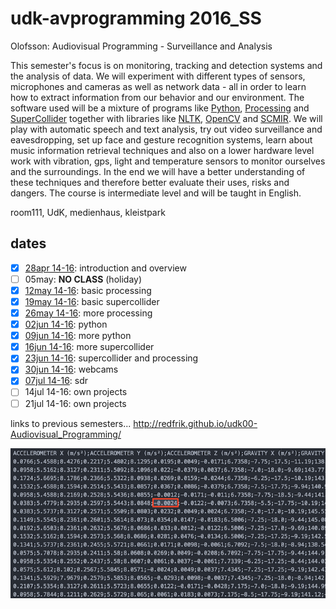 udk-avprogramming 2016_SS
=========================

Olofsson: Audiovisual Programming - Surveillance and Analysis

This semester's focus is on monitoring, tracking and detection systems and the analysis of data. We will experiment with different types of sensors, microphones and cameras as well as network data - all in order to learn how to extract information from our behavior and our environment. The software used will be a mixture of programs like [Python](https://www.python.org), [Processing](http://processing.org) and [SuperCollider](http://supercollider.github.io) together with libraries like [NLTK](http://nltk.org), [OpenCV](http://opencv.org) and [SCMIR](http://composerprogrammer.com/research/scmir.pdf). We will play with automatic speech and text analysis, try out video surveillance and eavesdropping, set up face and gesture recognition systems, learn about music information retrieval techniques and also on a lower hardware level work with vibration, gps, light and temperature sensors to monitor ourselves and the surroundings. In the end we will have a better understanding of these techniques and therefore better evaluate their uses, risks and dangers. The course is intermediate level and will be taught in English.

room111, UdK, medienhaus, kleistpark

dates
-----
- [x] [28apr 14-16](https://github.com/redFrik/udk15-Surveillance_and_Analysis/tree/master/udk160428): introduction and overview
- [ ] 05may: **NO CLASS** (holiday)
- [x] [12may 14-16](https://github.com/redFrik/udk15-Surveillance_and_Analysis/tree/master/udk160512): basic processing
- [x] [19may 14-16](https://github.com/redFrik/udk15-Surveillance_and_Analysis/tree/master/udk160519): basic supercollider
- [x] [26may 14-16](https://github.com/redFrik/udk15-Surveillance_and_Analysis/tree/master/udk160526): more processing
- [x] [02jun 14-16](https://github.com/redFrik/udk15-Surveillance_and_Analysis/tree/master/udk160602): python
- [x] [09jun 14-16](https://github.com/redFrik/udk15-Surveillance_and_Analysis/tree/master/udk160609): more python
- [x] [16jun 14-16](https://github.com/redFrik/udk15-Surveillance_and_Analysis/tree/master/udk160616): more supercollider
- [x] [23jun 14-16](https://github.com/redFrik/udk15-Surveillance_and_Analysis/tree/master/udk160623): supercollider and processing
- [x] [30jun 14-16](https://github.com/redFrik/udk15-Surveillance_and_Analysis/tree/master/udk160630): webcams
- [x] [07jul 14-16](https://github.com/redFrik/udk15-Surveillance_and_Analysis/tree/master/udk160707): sdr
- [ ] 14jul 14-16: own projects
- [ ] 21jul 14-16: own projects

links to previous semesters... <http://redfrik.github.io/udk00-Audiovisual_Programming/>

![surveillanceandanalysis](surveillanceandanalysis.png?raw=true "surveillanceandanalysis")
